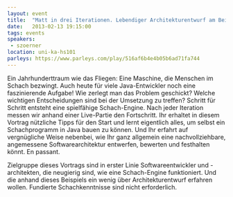 ```yaml
---
layout: event
title:  "Matt in drei Iterationen. Lebendiger Architekturentwurf am Beispiel einer Schach-Engine"
date:   2013-02-13 19:15:00
tags: events
speakers:
 - szoerner
location: uni-ka-hs101
parleys: https://www.parleys.com/play/516af6b4e4b05b6ad71fa744
---
```


Ein Jahrhunderttraum wie das Fliegen: Eine Maschine, die Menschen im Schach bezwingt. Auch heute für viele Java-Entwickler noch eine faszinierende Aufgabe! Wie zerlegt man das Problem geschickt? Welche wichtigen Entscheidungen sind bei der Umsetzung zu treffen? Schritt für Schritt entsteht eine spielfähige Schach-Engine. Nach jeder Iteration messen wir anhand einer Live-Partie den Fortschritt. Ihr erhaltet in diesem Vortrag nützliche Tipps für den Start und lernt eigentlich alles, um selbst ein Schachprogramm in Java bauen zu können. Und Ihr erfahrt auf vergnügliche Weise nebenbei, wie Ihr ganz allgemein eine nachvollziehbare, angemessene Softwarearchitektur entwerfen, bewerten und festhalten könnt. En passant.

Zielgruppe dieses Vortrags sind in erster Linie Softwareentwickler und -architekten, die neugierig sind, wie eine Schach-Engine funktioniert. Und die anhand dieses Beispiels ein wenig über Architekturentwurf erfahren wollen. Fundierte Schachkenntnisse sind nicht erforderlich.